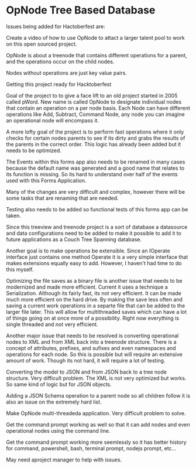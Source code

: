 # OpNode Tree Based Database

Issues being added for Hactoberfest are:

Create a video of how to use OpNode to attact a larger talent pool to work on this open sourced project.

OpNode is about a treenode that contains different operations for a parent, and the operations occur on the child nodes.

Nodes without operations are just key value pairs.

Getting this project ready for Hacktoberfest

Goal of the project to to give a face lift to an old project started in 2005 called pWord.  New name is called OpNode to designate individual nodes that contain an operation on a per node basis.  Each Node can have different operations like Add, Subtract, Command Node, any node you can imagine an operational node will encompass it.

A more lofty goal of the project is to perform fast operations where it only checks for certain nodes parents to see if its dirty and grabs the results of the parents in the correct order.  This logic has already been added but it needs to be optimized.

The Events within this forms app also needs to be renamed in many cases because the default name was generated and a good name that relates to its function is missing.  So its hard to understand over half of the events used with this Forms Application.

Many of the changes are very difficult and complex, however there will be some tasks that are renaming that are needed.

Testing also needs to be added so functional tests of this forms app can be taken.

Since this treeview and treenode project is a sort of database a datasource and data configurations need to be added to make it possible to add it to future applications as a Couch Tree Spanning database.

Another goal is to make operations be extensible.  Since an IOperate interface just contains one method Operate it is a very simple interface that makes extensions equally easy to add.  However, I haven't had time to do this myself.

Optimizing the file saves as a binary file is another issue that needs to be modernized and made more efficient.  Current it uses a technique a Serialization.  Although its fairly fast, its not very efficient.  It can be made much more efficient on the hard drive.  By making the save less often and saving a current work operations in a separte file that can be added to the larger file later.  This will allow for multithreaded saves which can have a lot of things going on at once more of a possibility.  Right now everything is single threaded and not very efficient.

Another major issue that needs to be resolved is converting operational nodes to XML and from XML back into a treenode structure.  There is a concept of attributes, prefixes, and sufixes and even namespaces and operations for each node.  So this is possible but will require an extensive amount of work.  Though its not hard, it will require a lot of testing.

Converting the model to JSON and from JSON back to a tree node structure. Very difficult problem.  The XML is not very optimized but works.  So same kind of logic but for JSON objects.

Adding a JSON Schema operation to a parent node so all children follow it is also an issue on the extremely hard list.

Make OpNode multi-threadeda application.  Very difficult problem to solve.

Get the command prompt working as well so that it can add nodes and even operational nodes using the command line.

Get the command prompt working more seemlessly so it has better history for command, powershell, bash, terminal prompt, nodejs prompt, etc...

May need aproject manager to help with issues.



